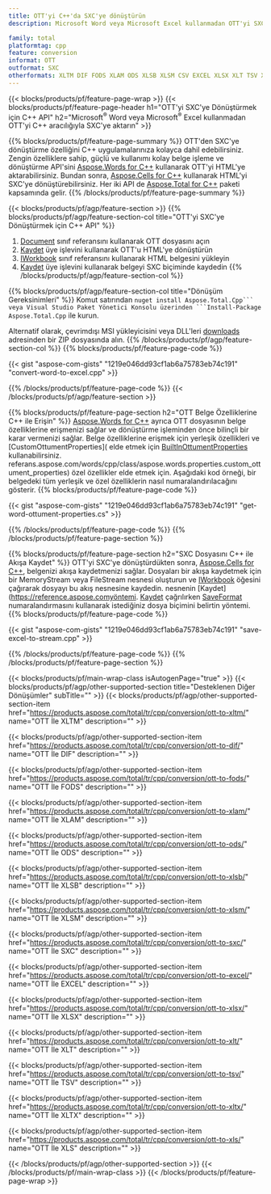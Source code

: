 ```yaml
---
title: OTT'yi C++'da SXC'ye dönüştürün
description: Microsoft Word veya Microsoft Excel kullanmadan OTT'yi SXC'ye dönüştürmek için C++ API

family: total
platformtag: cpp
feature: conversion
informat: OTT
outformat: SXC
otherformats: XLTM DIF FODS XLAM ODS XLSB XLSM CSV EXCEL XLSX XLT TSV XLTX XLS
---
```

{{< blocks/products/pf/feature-page-wrap >}}
{{< blocks/products/pf/feature-page-header h1="OTT'yi SXC'ye Dönüştürmek için C++ API" h2="Microsoft<sup>&reg;</sup> Word veya Microsoft<sup>&reg;</sup> Excel kullanmadan OTT'yi C++ aracılığıyla SXC'ye aktarın" >}}

{{% blocks/products/pf/feature-page-summary %}}
OTT'den SXC'ye dönüştürme özelliğini C++ uygulamalarınıza kolayca dahil edebilirsiniz. Zengin özelliklere sahip, güçlü ve kullanımı kolay belge işleme ve dönüştürme API'sini [Aspose.Words for C++](https://products.aspose.com/words/cpp/) kullanarak OTT'yi HTML'ye aktarabilirsiniz. Bundan sonra, [Aspose.Cells for C++](https://products.aspose.com/cells/cpp/) kullanarak HTML'yi SXC'ye dönüştürebilirsiniz. Her iki API de [Aspose.Total for C++](https://products.aspose.com/total/cpp/) paketi kapsamında gelir. 
{{% /blocks/products/pf/feature-page-summary  %}}

{{< blocks/products/pf/agp/feature-section >}}
{{% blocks/products/pf/agp/feature-section-col title="OTT'yi SXC'ye Dönüştürmek için C++ API" %}}
1. [Document](https://reference.aspose.com/words/cpp/class/aspose.words.ottument) sınıf referansını kullanarak OTT dosyasını açın
2. [Kaydet](https://reference.aspose.com/words/cpp/class/aspose.words.ottument#save_string_saveformat) üye işlevini kullanarak OTT'u HTML'ye dönüştürün
3. [IWorkbook](https://reference.aspose.com/cells/cpp/class/aspose.cells.i_workbook) sınıf referansını kullanarak HTML belgesini yükleyin
4. [Kaydet](https://reference.aspose.com/cells/cpp/class/aspose.cells.i_workbook#a5dc7de23f7ceba76a05dc1d49f51502e) üye işlevini kullanarak belgeyi SXC biçiminde kaydedin
{{% /blocks/products/pf/agp/feature-section-col %}}

{{% blocks/products/pf/agp/feature-section-col title="Dönüşüm Gereksinimleri" %}}
Komut satırından ``nuget install Aspose.Total.Cpp``` veya Visual Studio Paket Yönetici Konsolu üzerinden ```Install-Package Aspose.Total.Cpp`` ile kurun.

Alternatif olarak, çevrimdışı MSI yükleyicisini veya DLL'leri [downloads](https://downloads.aspose.com/total/cpp) adresinden bir ZIP dosyasında alın.
{{% /blocks/products/pf/agp/feature-section-col %}}
{{% blocks/products/pf/feature-page-code %}}

{{< gist "aspose-com-gists" "1219e046dd93cf1ab6a75783eb74c191" "convert-word-to-excel.cpp" >}}



{{% /blocks/products/pf/feature-page-code %}}
{{< /blocks/products/pf/agp/feature-section >}}

{{% blocks/products/pf/feature-page-section  h2="OTT Belge Özelliklerine C++ ile Erişin" %}}
[Aspose.Words for C++](https://products.aspose.com/words/cpp/) ayrıca OTT dosyasının belge özelliklerine erişmenizi sağlar ve dönüştürme işleminden önce bilinçli bir karar vermenizi sağlar. Belge özelliklerine erişmek için yerleşik özellikleri ve [CustomOttumentProperties]( elde etmek için [BuiltInOttumentProperties](https://reference.aspose.com/words/cpp/class/aspose.words.properties.built_in_ottument_properties) kullanabilirsiniz. referans.aspose.com/words/cpp/class/aspose.words.properties.custom_ottument_properties) özel özellikler elde etmek için. Aşağıdaki kod örneği, bir belgedeki tüm yerleşik ve özel özelliklerin nasıl numaralandırılacağını gösterir.
{{% blocks/products/pf/feature-page-code %}}

{{< gist "aspose-com-gists" "1219e046dd93cf1ab6a75783eb74c191" "get-word-ottument-properties.cs" >}}

{{% /blocks/products/pf/feature-page-code  %}}
{{% /blocks/products/pf/feature-page-section %}}

{{% blocks/products/pf/feature-page-section  h2="SXC Dosyasını C++ ile Akışa Kaydet" %}}
OTT'yi SXC'ye dönüştürdükten sonra, [Aspose.Cells for C++](https://products.aspose.com/cells/cpp/), belgenizi akışa kaydetmenizi sağlar. Dosyaları bir akışa kaydetmek için bir MemoryStream veya FileStream nesnesi oluşturun ve [IWorkbook](https://reference.aspose.com/cells/cpp/class/aspose.cells.i_workbook) öğesini çağırarak dosyayı bu akış nesnesine kaydedin. nesnenin [Kaydet](https://reference.aspose.comyöntemi. [Kaydet](https://reference.aspose.com) çağrılırken [SaveFormat](https://reference.aspose.com/cells/cpp/namespace/aspose.cells#a11cae527e4e68f1adcac8f47ea64481a) numaralandırmasını kullanarak istediğiniz dosya biçimini belirtin yöntemi.
{{% blocks/products/pf/feature-page-code %}}

{{< gist "aspose-com-gists" "1219e046dd93cf1ab6a75783eb74c191" "save-excel-to-stream.cpp" >}}

{{% /blocks/products/pf/feature-page-code  %}}
{{% /blocks/products/pf/feature-page-section %}}

{{< blocks/products/pf/main-wrap-class isAutogenPage="true" >}}
{{< blocks/products/pf/agp/other-supported-section title="Desteklenen Diğer Dönüşümler" subTitle="" >}}
{{< blocks/products/pf/agp/other-supported-section-item href="https://products.aspose.com/total/tr/cpp/conversion/ott-to-xltm/" name="OTT İle XLTM" description="" >}}

{{< blocks/products/pf/agp/other-supported-section-item href="https://products.aspose.com/total/tr/cpp/conversion/ott-to-dif/" name="OTT İle DIF" description="" >}}

{{< blocks/products/pf/agp/other-supported-section-item href="https://products.aspose.com/total/tr/cpp/conversion/ott-to-fods/" name="OTT İle FODS" description="" >}}

{{< blocks/products/pf/agp/other-supported-section-item href="https://products.aspose.com/total/tr/cpp/conversion/ott-to-xlam/" name="OTT İle XLAM" description="" >}}

{{< blocks/products/pf/agp/other-supported-section-item href="https://products.aspose.com/total/tr/cpp/conversion/ott-to-ods/" name="OTT İle ODS" description="" >}}

{{< blocks/products/pf/agp/other-supported-section-item href="https://products.aspose.com/total/tr/cpp/conversion/ott-to-xlsb/" name="OTT İle XLSB" description="" >}}

{{< blocks/products/pf/agp/other-supported-section-item href="https://products.aspose.com/total/tr/cpp/conversion/ott-to-xlsm/" name="OTT İle XLSM" description="" >}}

{{< blocks/products/pf/agp/other-supported-section-item href="https://products.aspose.com/total/tr/cpp/conversion/ott-to-sxc/" name="OTT İle SXC" description="" >}}

{{< blocks/products/pf/agp/other-supported-section-item href="https://products.aspose.com/total/tr/cpp/conversion/ott-to-excel/" name="OTT İle EXCEL" description="" >}}

{{< blocks/products/pf/agp/other-supported-section-item href="https://products.aspose.com/total/tr/cpp/conversion/ott-to-xlsx/" name="OTT İle XLSX" description="" >}}

{{< blocks/products/pf/agp/other-supported-section-item href="https://products.aspose.com/total/tr/cpp/conversion/ott-to-xlt/" name="OTT İle XLT" description="" >}}

{{< blocks/products/pf/agp/other-supported-section-item href="https://products.aspose.com/total/tr/cpp/conversion/ott-to-tsv/" name="OTT İle TSV" description="" >}}

{{< blocks/products/pf/agp/other-supported-section-item href="https://products.aspose.com/total/tr/cpp/conversion/ott-to-xltx/" name="OTT İle XLTX" description="" >}}

{{< blocks/products/pf/agp/other-supported-section-item href="https://products.aspose.com/total/tr/cpp/conversion/ott-to-xls/" name="OTT İle XLS" description="" >}}


{{< /blocks/products/pf/agp/other-supported-section >}}
{{< /blocks/products/pf/main-wrap-class >}}
{{< /blocks/products/pf/feature-page-wrap >}}